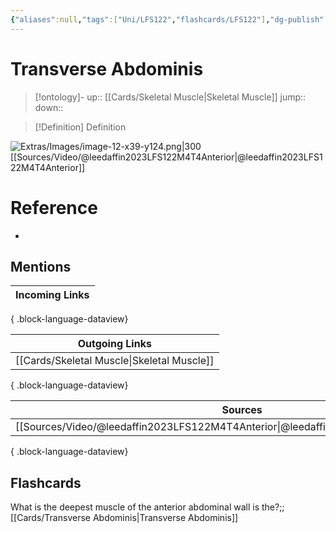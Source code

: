 ```yaml
---
{"aliases":null,"tags":["Uni/LFS122","flashcards/LFS122"],"dg-publish":true,"permalink":"/cards/transverse-abdominis/","dgPassFrontmatter":true}
---
```


# Transverse Abdominis

> [!ontology]-
> up:: [[Cards/Skeletal Muscle\|Skeletal Muscle]]
> jump:: 
> down:: 

> [!Definition] Definition
> 

![Extras/Images/image-12-x39-y124.png|300](/img/user/Extras/Images/image-12-x39-y124.png)
[[Sources/Video/@leedaffin2023LFS122M4T4Anterior\|@leedaffin2023LFS122M4T4Anterior]]
# Reference
- 

## Mentions
| Incoming Links |
| -------------- |

{ .block-language-dataview}

| Outgoing Links                                |
| --------------------------------------------- |
| [[Cards/Skeletal Muscle\|Skeletal Muscle]] |

{ .block-language-dataview}

| Sources                                                                                 |
| --------------------------------------------------------------------------------------- |
| [[Sources/Video/@leedaffin2023LFS122M4T4Anterior\|@leedaffin2023LFS122M4T4Anterior]] |

{ .block-language-dataview}

## Flashcards

What is the deepest muscle of the anterior abdominal wall is the?;;[[Cards/Transverse Abdominis\|Transverse Abdominis]]
<!--SR:!2023-10-25,14,250-->